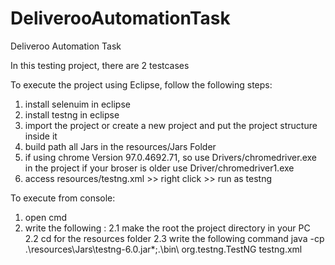 # DeliverooAutomationTask
Deliveroo Automation Task

In this testing project, there are 2 testcases 

To execute the project using Eclipse, follow the following steps:
1. install selenuim in eclipse
2. install testng in eclipse 
3. import the project or create a new project and put the project structure inside it 
4. build path all Jars in the resources/Jars Folder
5. if using chrome Version 97.0.4692.71, so use Drivers/chromedriver.exe in the project if your broser is older use Driver/chromedriver1.exe
6. access resources/testng.xml >> right click >> run as testng 

To execute from console:
1. open cmd 
2. write the following :
2.1 make the root the project directory in your PC
2.2 cd for the resources folder
2.3 write the following command java -cp .\resources\Jars\testng-6.0.jar\*;.\bin\ org.testng.TestNG testng.xml



